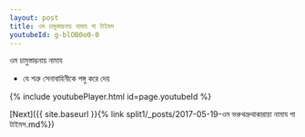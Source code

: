 ```yaml
---
layout: post
title: ওম চামুস্তাম্ভনায় নামায গা টাইমস
youtubeId: g-blOB0o0-0
---
```

 
 
 ওম চামুস্তাম্ভনায় নামায  
 
 -  যে শত্রু সেনাবাহিনীকে পঙ্গু করে দেয় 
 
  
 
  
 
 
 
 
 
 


{% include youtubePlayer.html id=page.youtubeId %}
 
[Next]({{ site.baseurl }}{% link  split1/_posts/2017-05-19-ওম ভরুথভ্রুথাকারায়া নামায গা টাইমস.md%})
 
